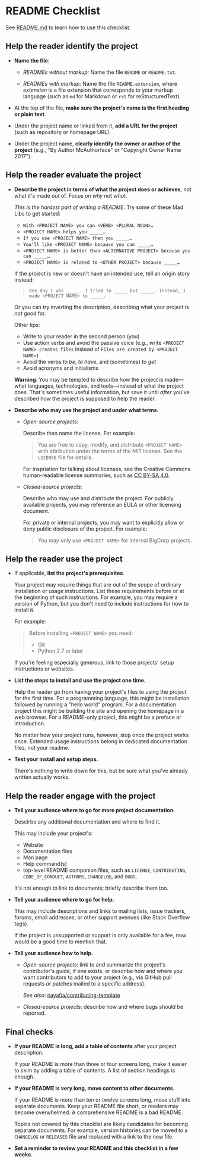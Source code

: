 # README Checklist

See [README.md](README.md) to learn how to use this checklist.


## Help the reader identify the project

* **Name the file**:

  * *READMEs without markup:* Name the file `README` or `README.txt`.

  * *READMEs with markup:* Name the file `README.extension`, where
    *extension* is a file extension that corresponds to your markup language
    (such as `md` for Markdown or `rst` for reStructuredText).

* At the top of the file, **make sure the project's name is the first heading
  or plain text**.

* Under the project name or linked from it, **add a URL for the project**
  (such as repository or homepage URL).

* Under the project name, **clearly identify the owner or author of the
  project** (e.g., "By Author McAuthorface" or "Copyright Owner Name 2017").


## Help the reader evaluate the project

* **Describe the project in terms of what the project does or
  achieves**, not what it's made out of. Focus on *why* not *what*.

  *This is the hardest part of writing a README.* Try some of these Mad Libs to
  get started:

  * `With <PROJECT NAME> you can <VERB> <PLURAL NOUN>…`
  * `<PROJECT NAME> helps you _____…`
  * `If you use <PROJECT NAME> then you _____…`
  * `You'll like <PROJECT NAME> because you can _____…`
  * `<PROJECT NAME> is better than <ALTERNATIVE PROJECT> because you can
    _____…`
  * `<PROJECT NAME> is related to <OTHER PROJECT> because _____…`

  If the project is new or doesn't have an intended use, tell an origin story
  instead:

  > `One day I was _____. I tried to _____ but _____. Instead, I
  made <PROJECT NAME> to _____.`

  Or you can try inverting the description, describing what your project is
  *not* good for.

  Other tips:

  * Write to your reader in the second person (you)
  * Use action verbs and avoid the passive voice (e.g., write
    `<PROJECT NAME> creates files` instead of `Files are created by <PROJECT
    NAME>`)
  * Avoid the verbs *to be*, *to have*, and (sometimes) *to get*
  * Avoid acronyms and initialisms

  **Warning**: You may be tempted to describe how the project is made—what
               languages, technologies, and tools—instead of what the project
               does. That's sometimes useful information, but save it until
               *after* you've described how the project is supposed to help the
               reader.

* **Describe who may use the project and under what terms.**

  * *Open-source projects*:

    Describe then name the license. For example:

    > You are free to copy, modify, and distribute `<PROJECT NAME>` with
    > attribution under the terms of the MIT license. See the `LICENSE` file
    > for details.

    For inspriation for talking about licenses, see the Creative Commons
    human-readable license summaries, such as
    [CC BY-SA 4.0](http://creativecommons.org/licenses/by-sa/4.0/).

  * *Closed-source projects*:

    Describe who may use and distribute the project. For publicly available
    projects, you may reference an EULA or other licensing document.

    For private or internal projects, you may want to explicitly allow or deny
    public disclosure of the project. For example:

    > You may only use `<PROJECT NAME>` for internal BigCorp projects.


## Help the reader use the project

* If applicable, **list the project's prerequisites**.

  Your project may require things that are out of the scope of ordinary
  installation or usage instructions. List these requirements before or at the
  beginning of such instructions. For example, you may require a version of
  Python, but you don't need to include instructions for how to install it.

  For example:

  > Before installing `<PROJECT NAME>` you need:
  >
  > * Git
  > * Python 2.7 or later

  If you're feeling especially generous, link to those projects' setup
  instructions or websites.

* **List the steps to install and use the project one time.**

  Help the reader go from having your project's files to using the project for
  the first time. For a programming language, this might be installation
  followed by running a "hello world" program. For a documentation project this
  might be building the site and opening the homepage in a web browser. For a
  README-only project, this might be a preface or introduction.

  No matter how your project runs, however, stop once the project works once.
  Extended usage instructions belong in dedicated documentation files, not
  your readme.

* **Test your install and setup steps.**

  There's nothing to write down for this, but be sure what you've already
  written actually works.


## Help the reader engage with the project

* **Tell your audience where to go for more project documentation.**

  Descirbe any additional documentation and where to find it.

  This may include your project's:

  * Website
  * Documentation files
  * Man page
  * Help command(s)
  * top-level README companion files, such as `LICENSE`, `CONTRIBUTING`,
    `CODE_OF_CONDUCT`, `AUTHORS`, `CHANGELOG`, and `BUGS`.

  It's not enough to link to documents; briefly describe them too.

* **Tell your audience where to go for help.**

  This may include descriptions and links to mailing lists, issue trackers,
  forums, email addresses, or other support avenues (like Stack Overflow tags).

  If the project is unsupported or support is only available for a fee, now
  would be a good time to mention that.

* **Tell your audience how to help.**

  * *Open-source projects*: link to and summarize the project's contributor's
    guide, if one exists, or describe how and where you want contributors to
    add to your project (e.g., via GitHub pull requests or patches mailed
    to a specific address).

    *See also*: [nayafia/contributing-template](
    https://github.com/nayafia/contributing-template/)

  * *Closed-source projects*: describe how and where bugs should be reported.

## Final checks

* **If your README is long, add a table of contents** after your project
  description.

  If your README is more than three or four screens long, make it easier to
  skim by adding a table of contents. A list of section headings is enough.

* **If your README is very long, move content to other documents.**

  If your README is more than ten or twelve screens long, move stuff into
  separate documents. Keep your README file short, or readers may become
  overwhelmed. A comprehensive README is a bad README.

  Topics not covered by this checklist are likely candidates for becoming
  separate documents. For example, version histories can be moved to a
  `CHANGELOG` or `RELEASES` file and replaced with a link to the new file.

* **Set a reminder to review your README and this checklist in a few weeks**.
